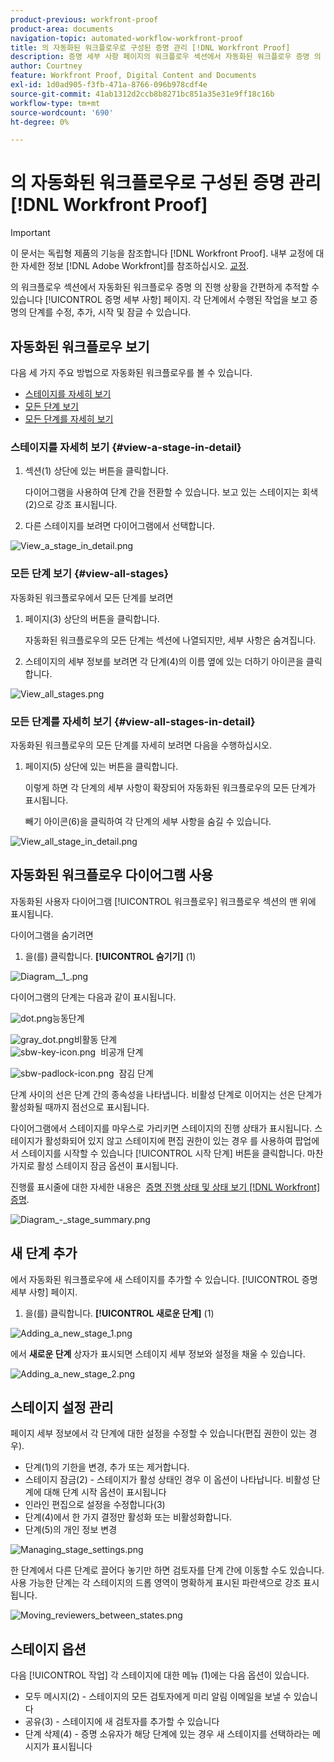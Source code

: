 ```yaml
---
product-previous: workfront-proof
product-area: documents
navigation-topic: automated-workflow-workfront-proof
title: 의 자동화된 워크플로우로 구성된 증명 관리 [!DNL Workfront Proof]
description: 증명 세부 사항 페이지의 워크플로우 섹션에서 자동화된 워크플로우 증명 의 진행 상황을 간편하게 추적할 수 있습니다. 각 단계에서 수행된 작업을 보고 증명의 단계를 수정, 추가, 시작 및 잠글 수 있습니다.
author: Courtney
feature: Workfront Proof, Digital Content and Documents
exl-id: 1d0ad905-f3fb-471a-8766-096b978cdf4e
source-git-commit: 41ab1312d2ccb8b8271bc851a35e31e9ff18c16b
workflow-type: tm+mt
source-wordcount: '690'
ht-degree: 0%

---
```


# 의 자동화된 워크플로우로 구성된 증명 관리 [!DNL Workfront Proof]

>[!IMPORTANT]
>
>이 문서는 독립형 제품의 기능을 참조합니다 [!DNL Workfront Proof]. 내부 교정에 대한 자세한 정보 [!DNL Adobe Workfront]를 참조하십시오. [교정](../../../review-and-approve-work/proofing/proofing.md).

의 워크플로우 섹션에서 자동화된 워크플로우 증명 의 진행 상황을 간편하게 추적할 수 있습니다 [!UICONTROL 증명 세부 사항] 페이지. 각 단계에서 수행된 작업을 보고 증명의 단계를 수정, 추가, 시작 및 잠글 수 있습니다.

## 자동화된 워크플로우 보기

다음 세 가지 주요 방법으로 자동화된 워크플로우를 볼 수 있습니다.

* [스테이지를 자세히 보기](#view-a-stage-in-detail)
* [모든 단계 보기](#view-all-stages)
* [모든 단계를 자세히 보기](#view-all-stages-in-detail)

### 스테이지를 자세히 보기 {#view-a-stage-in-detail}

1. 섹션(1) 상단에 있는 버튼을 클릭합니다.

   다이어그램을 사용하여 단계 간을 전환할 수 있습니다. 보고 있는 스테이지는 회색(2)으로 강조 표시됩니다.

1. 다른 스테이지를 보려면 다이어그램에서 선택합니다.

![View_a_stage_in_detail.png](assets/view-a-stage-in-detail-350x249.png)

### 모든 단계 보기 {#view-all-stages}

자동화된 워크플로우에서 모든 단계를 보려면

1. 페이지(3) 상단의 버튼을 클릭합니다.

   자동화된 워크플로우의 모든 단계는 섹션에 나열되지만, 세부 사항은 숨겨집니다.

1. 스테이지의 세부 정보를 보려면 각 단계(4)의 이름 옆에 있는 더하기 아이콘을 클릭합니다.

![View_all_stages.png](assets/view-all-stages-350x212.png)

### 모든 단계를 자세히 보기 {#view-all-stages-in-detail}

자동화된 워크플로우의 모든 단계를 자세히 보려면 다음을 수행하십시오.

1. 페이지(5) 상단에 있는 버튼을 클릭합니다.

   이렇게 하면 각 단계의 세부 사항이 확장되어 자동화된 워크플로우의 모든 단계가 표시됩니다.

   빼기 아이콘(6)을 클릭하여 각 단계의 세부 사항을 숨길 수 있습니다.

![View_all_stage_in_detail.png](assets/view-all-stages-in-detail-350x370.png)

## 자동화된 워크플로우 다이어그램 사용

자동화된 사용자 다이어그램 [!UICONTROL 워크플로우] 워크플로우 섹션의 맨 위에 표시됩니다.

다이어그램을 숨기려면

1. 을(를) 클릭합니다. **[!UICONTROL 숨기기]** (1)

![Diagram__1_.png](assets/diagram--1--350x217.png)

다이어그램의 단계는 다음과 같이 표시됩니다.

![dot.png](assets/dot.png)능동단계

![gray_dot.png](assets/grey-dot.png)비활동 단계\
![sbw-key-icon.png](assets/sbw-key-icon.png)  비공개 단계

![sbw-padlock-icon.png](assets/sbw-padlock-icon.png)  잠김 단계

단계 사이의 선은 단계 간의 종속성을 나타냅니다. 비활성 단계로 이어지는 선은 단계가 활성화될 때까지 점선으로 표시됩니다.

다이어그램에서 스테이지를 마우스로 가리키면 스테이지의 진행 상태가 표시됩니다. 스테이지가 활성화되어 있지 않고 스테이지에 편집 권한이 있는 경우 를 사용하여 팝업에서 스테이지를 시작할 수 있습니다 [!UICONTROL 시작 단계] 버튼을 클릭합니다. 마찬가지로 활성 스테이지 잠금 옵션이 표시됩니다.

진행률 표시줄에 대한 자세한 내용은  [증명 진행 상태 및 상태 보기 [!DNL Workfront] 증명](../../../workfront-proof/wp-work-proofsfiles/manage-your-work/view-progress-and-status-of-proof.md).

![Diagram_-_stage_summary.png](assets/diagram---stage-summary-350x214.png)

## 새 단계 추가

에서 자동화된 워크플로우에 새 스테이지를 추가할 수 있습니다. [!UICONTROL 증명 세부 사항] 페이지.

1. 을(를) 클릭합니다. **[!UICONTROL 새로운 단계]** (1)

![Adding_a_new_stage_1.png](assets/adding-a-new-stage-1-350x218.png)

에서 **새로운 단계** 상자가 표시되면 스테이지 세부 정보와 설정을 채울 수 있습니다.

![Adding_a_new_stage_2.png](assets/adding-a-new-stage-2-350x332.png)

## 스테이지 설정 관리

페이지 세부 정보에서 각 단계에 대한 설정을 수정할 수 있습니다(편집 권한이 있는 경우).

* 단계(1)의 기한을 변경, 추가 또는 제거합니다.
* 스테이지 잠금(2) - 스테이지가 활성 상태인 경우 이 옵션이 나타납니다. 비활성 단계에 대해 단계 시작 옵션이 표시됩니다
* 인라인 편집으로 설정을 수정합니다(3)
* 단계(4)에서 한 가지 결정만 활성화 또는 비활성화합니다.
* 단계(5)의 개인 정보 변경

![Managing_stage_settings.png](assets/managing-stage-settings-350x93.png)

한 단계에서 다른 단계로 끌어다 놓기만 하면 검토자를 단계 간에 이동할 수도 있습니다. 사용 가능한 단계는 각 스테이지의 드롭 영역이 명확하게 표시된 파란색으로 강조 표시됩니다.

![Moving_reviewers_between_states.png](assets/moving-reviewers-between-stages-350x254.png)

## 스테이지 옵션

다음 [!UICONTROL 작업] 각 스테이지에 대한 메뉴 (1)에는 다음 옵션이 있습니다.

* 모두 메시지(2) - 스테이지의 모든 검토자에게 미리 알림 이메일을 보낼 수 있습니다
* 공유(3) - 스테이지에 새 검토자를 추가할 수 있습니다
* 단계 삭제(4) - 증명 소유자가 해당 단계에 있는 경우 새 스테이지를 선택하라는 메시지가 표시됩니다

